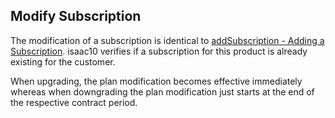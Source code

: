 ## Modify Subscription

The modification of a subscription is identical to [addSubscription - Adding a Subscription](#add_subscription). isaac10 verifies if a subscription for this product is already existing for the customer.

When upgrading, the plan modification becomes effective immediately whereas when downgrading the plan modification just starts at the end of the respective contract period.
